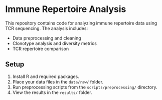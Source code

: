 # Immune Repertoire Analysis

This repository contains code for analyzing immune repertoire data using TCR sequencing. The analysis includes:

- Data preprocessing and cleaning
- Clonotype analysis and diversity metrics
- TCR repertoire comparison

## Setup

1. Install R and required packages.
2. Place your data files in the `data/raw/` folder.
3. Run preprocessing scripts from the `scripts/preprocessing/` directory.
4. View the results in the `results/` folder.
